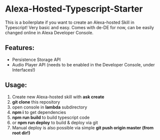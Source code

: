 # Alexa-Hosted-Typescript-Starter

This is a boilerplate if you want to create an Alexa-hosted Skill in Typescript!
Very basic and easy.
Comes with de-DE for now, can be easily changed online in Alexa Developer Console.

## Features: ##
* Persistence Storage API
* Audio Player API (needs to be enabled in the Developer Console, under Interfaces!)

## Usage: ##
1. Create new Alexa-hosted skill with **ask create**
2. **git clone** this repository
3. open console in **lambda** subdirectory
4. **npm i** to get dependencies
5. **npm run build** to build typescript code
6. or **npm run deploy** to build & deploy via git
7. Manual deploy is also possible via simple **git push origin master (from root dir!)**

